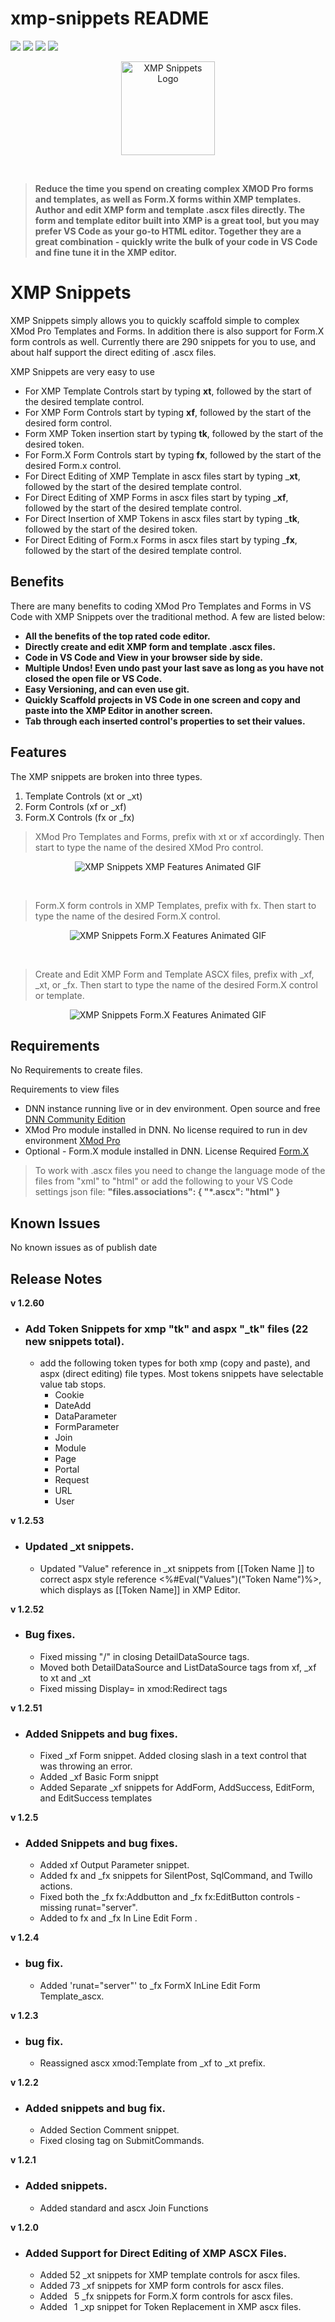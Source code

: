 # xmp-snippets README


[![](https://vsmarketplacebadge.apphb.com/version-short/SteveKrantzman.xmp-snippets.svg)](https://marketplace.visualstudio.com/items?itemName-SteveKrantzman.xmp-snippets) 
[![](https://vsmarketplacebadge.apphb.com/downloads-short/SteveKrantzman.xmp-snippets.svg)](https://marketplace.visualstudio.com/items?itemName-SteveKrantzman.xmp-snippets) 
[![](https://vsmarketplacebadge.apphb.com/rating-short/SteveKrantzman.xmp-snippets.svg)](https://marketplace.visualstudio.com/items?itemName-SteveKrantzman.xmp-snippets) 
[![](https://img.shields.io/badge/Dev--Community-XMP-orange.svg)](https://www.dnndev.com)

<p align="center"><img src="https://raw.githubusercontent.com/skrantzman/XMP-Snippets/master/XMP_Snippets_Logo.png" width="150" height="150" alt="XMP Snippets Logo"></p>
<br />

> __Reduce the time you spend on creating complex XMOD Pro forms and templates, as well as Form.X forms within XMP templates.  Author and edit XMP form and template .ascx files directly. The form and template editor built into XMP is a great tool, but you may prefer VS Code as your go-to HTML editor. Together they are a great combination - quickly write the bulk of your code in VS Code and fine tune it in the XMP editor.__

# XMP Snippets

XMP Snippets simply allows you to quickly scaffold simple to complex XMod Pro Templates and Forms. In addition there is also support for Form.X form controls as well. Currently there are 290 snippets for you to use, and about half support the direct editing of .ascx files.

XMP Snippets are very easy to use

* For XMP Template Controls start by typing __xt__, followed by the start of the desired  template control.
* For XMP Form Controls start by typing __xf__, followed by the start of the desired  form control.
* Form XMP Token insertion start by typing __tk__, followed by the start of the desired  token.
* For Form.X Form Controls start by typing __fx__, followed by the start of the desired  Form.x control.
* For Direct Editing of XMP Template in ascx files start by typing ___xt__, followed by the start of the desired  template control.
* For Direct Editing of XMP Forms in ascx files start by typing ___xf__, followed by the start of the desired  template control.
* For Direct Insertion of XMP Tokens in ascx files start by typing ___tk__, followed by the start of the desired  token.
* For Direct Editing of Form.x Forms in ascx files start by typing ___fx__, followed by the start of the desired  template control. 

## Benefits
There are many benefits to coding XMod Pro Templates and Forms in VS Code with XMP Snippets over the traditional method. A few are listed below:

* __All the benefits of the top rated code editor.__
* __Directly create and edit XMP form and template .ascx files.__
* __Code in VS Code and View in your browser side by side.__
* __Multiple Undos! Even undo past your last save as long as you have not closed the open file or VS Code.__
* __Easy Versioning, and can even use git.__
* __Quickly Scaffold projects in VS Code in one screen and copy and paste into the XMP Editor in another screen.__
* __Tab through each inserted control's properties to set their values.__


## Features

The XMP snippets are broken into three types.
1. Template Controls (xt or _xt)
2. Form Controls (xf or _xf)
3. Form.X Controls (fx or _fx)
    
> XMod Pro Templates and Forms, prefix with xt or xf accordingly. Then start to type the name of the desired XMod Pro control.

<p align="center"><img src="https://raw.githubusercontent.com/skrantzman/XMP-Snippets/master/XMP_Snippets_XMP_Features.gif"   alt="XMP Snippets XMP Features Animated GIF"></p>

<br />

> Form.X form controls in XMP Templates, prefix with fx. Then start to type the name of the desired Form.X control.

<p align="center"><img src="https://raw.githubusercontent.com/skrantzman/XMP-Snippets/master/XMP_Snippets_FormX_Features.gif"   alt="XMP Snippets Form.X Features Animated GIF"></p>

<br />

> Create and Edit XMP Form and Template ASCX files, prefix with _xf, _xt, or _fx. Then start to type the name of the desired Form.X control or template.

<p align="center"><img src="https://raw.githubusercontent.com/skrantzman/XMP-Snippets/master/XMP_Snippets_ASCX_Features.gif"   alt="XMP Snippets Form.X Features Animated GIF"></p>

## Requirements

No Requirements to create files.

Requirements to view files
* DNN instance running live or in dev environment. Open source and free [DNN Community Edition](https://www.dnnsoftware.com/community  "DNN Software Community Edition Page")
* XMod Pro module installed in DNN. No license required to run in dev environment [XMod Pro](https://www.dnndev.com  "XMod Pro Home Page")
* Optional - Form.X module installed in DNN. License Required [Form.X](http://reflectmediagroup.com/Products/XMod-Pro-Plugins/Details/prodid/18 "Form.X Home Page")

> To work with .ascx files you need to change the language mode of the files from "xml" to "html" or add the following to your VS Code settings json file: __"files.associations": {
    "*.ascx": "html"
    }__


## Known Issues

No known issues as of publish date

## Release Notes

__v 1.2.60__
- ### Add Token Snippets for xmp "tk" and aspx "_tk" files (22 new snippets total).
    - add the following token types for both xmp (copy and paste), and aspx (direct editing) file types. Most tokens snippets have selectable value tab stops.
        * Cookie
        * DateAdd
        * DataParameter
        * FormParameter
        * Join
        * Module
        * Page
        * Portal
        * Request
        * URL
        * User

__v 1.2.53__
- ### Updated _xt snippets.
    - Updated "Value" reference in _xt snippets from [[Token Name ]] to correct aspx style reference <%#Eval("Values")("Token Name")%>, which displays as [[Token Name]] in XMP Editor.

__v 1.2.52__
- ### Bug fixes.
    - Fixed missing "/" in closing DetailDataSource tags. 
    - Moved both DetailDataSource and ListDataSource tags from xf, _xf to xt and _xt
    - Fixed missing Display= in xmod:Redirect tags

__v 1.2.51__
- ### Added Snippets and bug fixes.
    - Fixed _xf Form snippet. Added closing slash in a text control that was throwing an error. 
    - Added _xf Basic Form snippt
    - Added Separate _xf snippets for AddForm, AddSuccess, EditForm, and EditSuccess templates

__v 1.2.5__
- ### Added Snippets and bug fixes.
    - Added xf Output Parameter snippet.
    - Added fx and _fx snippets for SilentPost, SqlCommand, and Twillo actions.
    - Fixed both the _fx fx:Addbutton and _fx fx:EditButton controls - missing runat="server".
    - Added <EditSuccessTemplate></EditSuccessTemplate> to fx and _fx In Line Edit Form .

__v 1.2.4__ 
- ### bug fix.
    - Added 'runat="server"' to _fx FormX InLine Edit Form Template_ascx.

__v 1.2.3__ 
- ### bug fix.
    - Reassigned ascx xmod:Template from _xf to _xt prefix.

__v 1.2.2__ 
- ### Added snippets and bug fix.
    - Added Section Comment snippet.
    - Fixed closing tag on SubmitCommands.

__v 1.2.1__ 
- ### Added snippets.
    - Added standard and ascx Join Functions

__v 1.2.0__ 
- ### Added Support for Direct Editing of XMP ASCX Files.
    - Added 52 _xt snippets for XMP template controls for ascx files.
    - Added 73 _xf snippets for XMP form controls for ascx files. 
    - Added &ensp;5 _fx snippets for Form.X form controls for ascx files. 
    - Added &ensp;1 _xp snippet for Token Replacement in XMP ascx files. 


